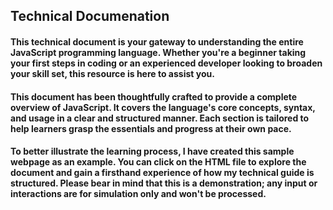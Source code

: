 <h2>Technical Documenation</h2>
<h4>This technical document is your gateway to understanding the entire JavaScript programming language. Whether you're a beginner taking your first steps in coding or an experienced developer looking to broaden your skill set, this resource is here to assist you.</h4>
<h4>This document has been thoughtfully crafted to provide a complete overview of JavaScript. It covers the language's core concepts, syntax, and usage in a clear and structured manner. Each section is tailored to help learners grasp the essentials and progress at their own pace.</h4>
<h4>To better illustrate the learning process, I have created this sample webpage as an example. You can click on the HTML file to explore the document and gain a firsthand experience of how my technical guide is structured. Please bear in mind that this is a demonstration; any input or interactions are for simulation only and won't be processed.</h4>

